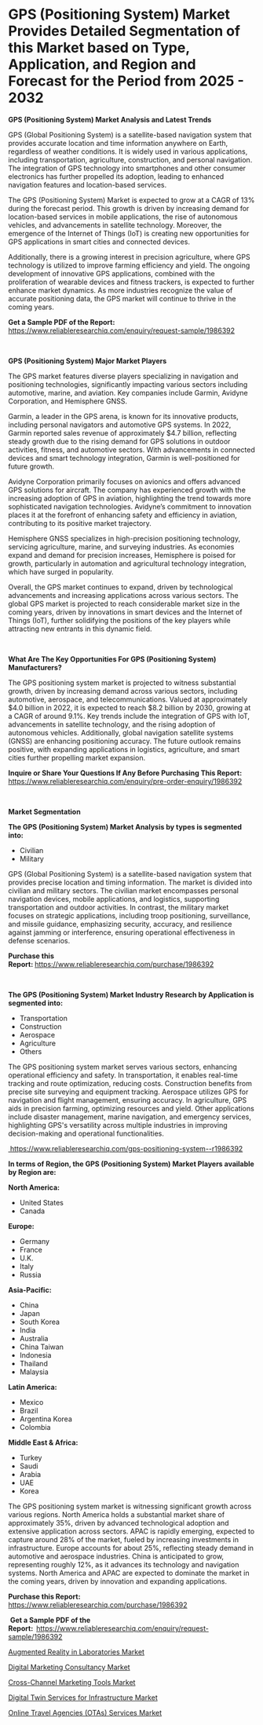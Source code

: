 <p><h1>GPS (Positioning System) Market Provides Detailed Segmentation of this Market based on Type, Application, and Region and Forecast for the Period from 2025 - 2032</h1></p><p><strong>GPS (Positioning System) Market Analysis and Latest Trends</strong></p>
<p><p>GPS (Global Positioning System) is a satellite-based navigation system that provides accurate location and time information anywhere on Earth, regardless of weather conditions. It is widely used in various applications, including transportation, agriculture, construction, and personal navigation. The integration of GPS technology into smartphones and other consumer electronics has further propelled its adoption, leading to enhanced navigation features and location-based services.</p><p>The GPS (Positioning System) Market is expected to grow at a CAGR of 13% during the forecast period. This growth is driven by increasing demand for location-based services in mobile applications, the rise of autonomous vehicles, and advancements in satellite technology. Moreover, the emergence of the Internet of Things (IoT) is creating new opportunities for GPS applications in smart cities and connected devices.</p><p>Additionally, there is a growing interest in precision agriculture, where GPS technology is utilized to improve farming efficiency and yield. The ongoing development of innovative GPS applications, combined with the proliferation of wearable devices and fitness trackers, is expected to further enhance market dynamics. As more industries recognize the value of accurate positioning data, the GPS market will continue to thrive in the coming years.</p></p>
<p><strong>Get a Sample PDF of the Report:&nbsp;</strong> <a href="https://www.reliableresearchiq.com/enquiry/request-sample/1986392?utm_campaign=2335&utm_medium=2&utm_source=Github&utm_content=ia&utm_term=11032025&utm_id=gps-positioning-system">https://www.reliableresearchiq.com/enquiry/request-sample/1986392</a></p>
<p>&nbsp;</p>
<p><strong>GPS (Positioning System) Major Market Players</strong></p>
<p><p>The GPS market features diverse players specializing in navigation and positioning technologies, significantly impacting various sectors including automotive, marine, and aviation. Key companies include Garmin, Avidyne Corporation, and Hemisphere GNSS. </p><p>Garmin, a leader in the GPS arena, is known for its innovative products, including personal navigators and automotive GPS systems. In 2022, Garmin reported sales revenue of approximately $4.7 billion, reflecting steady growth due to the rising demand for GPS solutions in outdoor activities, fitness, and automotive sectors. With advancements in connected devices and smart technology integration, Garmin is well-positioned for future growth.</p><p>Avidyne Corporation primarily focuses on avionics and offers advanced GPS solutions for aircraft. The company has experienced growth with the increasing adoption of GPS in aviation, highlighting the trend towards more sophisticated navigation technologies. Avidyne’s commitment to innovation places it at the forefront of enhancing safety and efficiency in aviation, contributing to its positive market trajectory. </p><p>Hemisphere GNSS specializes in high-precision positioning technology, servicing agriculture, marine, and surveying industries. As economies expand and demand for precision increases, Hemisphere is poised for growth, particularly in automation and agricultural technology integration, which have surged in popularity.</p><p>Overall, the GPS market continues to expand, driven by technological advancements and increasing applications across various sectors. The global GPS market is projected to reach considerable market size in the coming years, driven by innovations in smart devices and the Internet of Things (IoT), further solidifying the positions of the key players while attracting new entrants in this dynamic field.</p></p>
<p>&nbsp;</p>
<p><strong>What Are The Key Opportunities For GPS (Positioning System) Manufacturers?</strong></p>
<p><p>The GPS positioning system market is projected to witness substantial growth, driven by increasing demand across various sectors, including automotive, aerospace, and telecommunications. Valued at approximately $4.0 billion in 2022, it is expected to reach $8.2 billion by 2030, growing at a CAGR of around 9.1%. Key trends include the integration of GPS with IoT, advancements in satellite technology, and the rising adoption of autonomous vehicles. Additionally, global navigation satellite systems (GNSS) are enhancing positioning accuracy. The future outlook remains positive, with expanding applications in logistics, agriculture, and smart cities further propelling market expansion.</p></p>
<p><strong>Inquire or Share Your Questions If Any Before Purchasing This Report:</strong> <a href="https://www.reliableresearchiq.com/enquiry/pre-order-enquiry/1986392?utm_campaign=2335&utm_medium=2&utm_source=Github&utm_content=ia&utm_term=11032025&utm_id=gps-positioning-system">https://www.reliableresearchiq.com/enquiry/pre-order-enquiry/1986392</a></p>
<p>&nbsp;</p>
<p><strong>Market Segmentation</strong></p>
<p><strong>The GPS (Positioning System) Market Analysis by types is segmented into:</strong></p>
<p><ul><li>Civilian</li><li>Military</li></ul></p>
<p><p>GPS (Global Positioning System) is a satellite-based navigation system that provides precise location and timing information. The market is divided into civilian and military sectors. The civilian market encompasses personal navigation devices, mobile applications, and logistics, supporting transportation and outdoor activities. In contrast, the military market focuses on strategic applications, including troop positioning, surveillance, and missile guidance, emphasizing security, accuracy, and resilience against jamming or interference, ensuring operational effectiveness in defense scenarios.</p></p>
<p><strong>Purchase this Report:&nbsp;</strong><a href="https://www.reliableresearchiq.com/purchase/1986392?utm_campaign=2335&utm_medium=2&utm_source=Github&utm_content=ia&utm_term=11032025&utm_id=gps-positioning-system">https://www.reliableresearchiq.com/purchase/1986392</a></p>
<p>&nbsp;</p>
<p><strong>The GPS (Positioning System) Market Industry Research by Application is segmented into:</strong></p>
<p><ul><li>Transportation</li><li>Construction</li><li>Aerospace</li><li>Agriculture</li><li>Others</li></ul></p>
<p><p>The GPS positioning system market serves various sectors, enhancing operational efficiency and safety. In transportation, it enables real-time tracking and route optimization, reducing costs. Construction benefits from precise site surveying and equipment tracking. Aerospace utilizes GPS for navigation and flight management, ensuring accuracy. In agriculture, GPS aids in precision farming, optimizing resources and yield. Other applications include disaster management, marine navigation, and emergency services, highlighting GPS's versatility across multiple industries in improving decision-making and operational functionalities.</p></p>
<p><a href="https://www.reliableresearchiq.com/gps-positioning-system--r1986392?utm_campaign=2335&utm_medium=2&utm_source=Github&utm_content=ia&utm_term=11032025&utm_id=gps-positioning-system">&nbsp;https://www.reliableresearchiq.com/gps-positioning-system--r1986392</a></p>
<p><strong>In terms of Region, the GPS (Positioning System) Market Players available by Region are:</strong></p>
<p>
    <p> <strong> North America: </strong>
        <ul>
            <li>United States</li>
            <li>Canada</li>
        </ul>
        </p> 
    <p> <strong> Europe: </strong>
        <ul>
            <li>Germany</li>
            <li>France</li>
            <li>U.K.</li>
            <li>Italy</li>
            <li>Russia</li>
        </ul>
        </p> 
    <p> <strong> Asia-Pacific: </strong>
        <ul>
            <li>China</li>
            <li>Japan</li>
            <li>South Korea</li>
            <li>India</li>
            <li>Australia</li>
            <li>China Taiwan</li>
            <li>Indonesia</li>
            <li>Thailand</li>
            <li>Malaysia</li>
        </ul>
        </p> 
    <p> <strong> Latin America: </strong>
        <ul>
            <li>Mexico</li>
            <li>Brazil</li>
            <li>Argentina Korea</li>
            <li>Colombia</li>
        </ul>
        </p> 
    <p> <strong> Middle East & Africa: </strong>
        <ul>
            <li>Turkey</li>
            <li>Saudi</li>
            <li>Arabia</li>
            <li>UAE</li>
            <li>Korea</li>
        </ul>
    </p>
    </p>
<p><p>The GPS positioning system market is witnessing significant growth across various regions. North America holds a substantial market share of approximately 35%, driven by advanced technological adoption and extensive application across sectors. APAC is rapidly emerging, expected to capture around 28% of the market, fueled by increasing investments in infrastructure. Europe accounts for about 25%, reflecting steady demand in automotive and aerospace industries. China is anticipated to grow, representing roughly 12%, as it advances its technology and navigation systems. North America and APAC are expected to dominate the market in the coming years, driven by innovation and expanding applications.</p></p>
<p><strong>Purchase this Report: </strong><a href="https://www.reliableresearchiq.com/purchase/1986392?utm_campaign=2335&utm_medium=2&utm_source=Github&utm_content=ia&utm_term=11032025&utm_id=gps-positioning-system">https://www.reliableresearchiq.com/purchase/1986392</a></p>
<p>&nbsp;<strong>Get a Sample PDF of the Report:&nbsp;&nbsp;</strong><a href="https://www.reliableresearchiq.com/enquiry/request-sample/1986392?utm_campaign=2335&utm_medium=2&utm_source=Github&utm_content=ia&utm_term=11032025&utm_id=gps-positioning-system">https://www.reliableresearchiq.com/enquiry/request-sample/1986392</a></p>
<p><strong></strong></p>
<p><p><a href="https://github.com/daleogrando/Market-Research-Report-List-1/blob/main/augmented-reality-in-laboratories-market.md?utm_campaign=2335&utm_medium=2&utm_source=Github&utm_content=ia&utm_term=11032025&utm_id=gps-positioning-system">Augmented Reality in Laboratories Market</a></p><p><a href="https://github.com/casimbrhelck/Market-Research-Report-List-1/blob/main/digital-marketing-consultancy-market.md?utm_campaign=2335&utm_medium=2&utm_source=Github&utm_content=ia&utm_term=11032025&utm_id=gps-positioning-system">Digital Marketing Consultancy Market</a></p><p><a href="https://github.com/shamstirroc7/Market-Research-Report-List-1/blob/main/cross-channel-marketing-tools-market.md?utm_campaign=2335&utm_medium=2&utm_source=Github&utm_content=ia&utm_term=11032025&utm_id=gps-positioning-system">Cross-Channel Marketing Tools Market</a></p><p><a href="https://github.com/usraceby/Market-Research-Report-List-1/blob/main/digital-twin-services-for-infrastructure-market.md?utm_campaign=2335&utm_medium=2&utm_source=Github&utm_content=ia&utm_term=11032025&utm_id=gps-positioning-system">Digital Twin Services for Infrastructure Market</a></p><p><a href="https://github.com/dayaanapis5/Market-Research-Report-List-1/blob/main/online-travel-agencies-otas-services-market.md?utm_campaign=2335&utm_medium=2&utm_source=Github&utm_content=ia&utm_term=11032025&utm_id=gps-positioning-system">Online Travel Agencies (OTAs) Services Market</a></p></p>